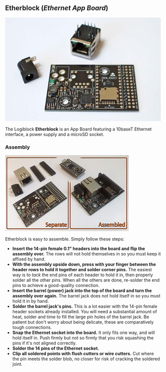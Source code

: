 ## Etherblock (*Ethernet App Board*)

[ ![Etherblock assembly](https://github.com/OutbreakInc/Galago/blob/master/Hardware/AppBoards/EthernetAppBoard/photos/EthernetAppBoard-0BAC0404-small.jpg?raw=true) ](https://github.com/OutbreakInc/Galago/blob/master/Hardware/AppBoards/EthernetAppBoard/photos/EthernetAppBoard-0BAC0404.jpg?raw=true)

The Logiblock **Etherblock** is an App Board featuring a 10baseT Ethernet interface, a power supply and a microSD socket.

### Assembly

[ ![Etherblock assembly](https://github.com/OutbreakInc/Galago/blob/master/Hardware/AppBoards/EthernetAppBoard/photos/EthernetAppBoard-0BAC0404-assembled-small.jpg?raw=true) ](https://github.com/OutbreakInc/Galago/blob/master/Hardware/AppBoards/EthernetAppBoard/photos/EthernetAppBoard-0BAC0404-assembled.jpg?raw=true)

Etherblock is easy to assemble.  Simply follow these steps:

- **Insert the 14-pin female 0.1" headers into the board and flip the assembly over.**  The rows will not hold themselves in so you must keep it affixed by hand.
- **With the assembly upside down, press with your finger between the header rows to hold it together and solder corner pins.**  The easiest way is to *tack* the end pins of each header to hold it in, then properly solder all the other pins.  When all the others are done, re-solder the end pins to achieve a good-quality connection.
- **Insert the barrel (power) jack into the top of the board and turn the assembly over again.**  The barrel jack does not hold itself in so you must hold it in by hand.
- **Solder the barrel jack's pins.**  This is a lot easier with the 14-pin female header sockets already installed.  You will need a substantial amount of heat, solder and time to fill the large pin holes of the barrel jack.  Be patient but don't worry about being delicate, these are comparatively tough connections.
- **Snap the Ethernet socket into the board.**  It only fits one way, and will hold itself in.  Push firmly but not so firmly that you risk squashing the pins if it's not aligned correctly.
- **Solder the 14 pins of the Ethernet socket.**
- **Clip all soldered points with flush cutters or wire cutters.**  Cut where the pin meets the solder blob, no closer for risk of cracking the soldered joint.

